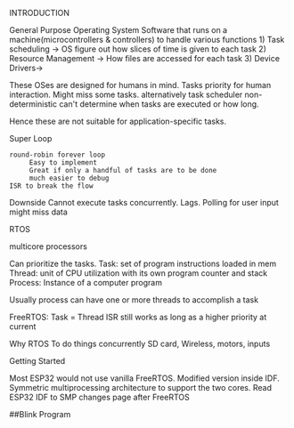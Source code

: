 
INTRODUCTION


General Purpose Operating System
    Software that runs on a machine(microcontrollers & controllers) to handle various functions
         1) Task scheduling -> OS figure out how slices of time is given to each task
         2) Resource Management -> How files are accessed for each task
         3) Device Drivers->

These OSes are designed for humans in mind. Tasks priority for human interaction. Might miss some tasks.
alternatively task scheduler non-deterministic can't determine when tasks are executed or how long.


Hence these are not suitable for application-specific tasks.


Super Loop

    round-robin forever loop
         Easy to implement
         Great if only a handful of tasks are to be done
         much easier to debug
    ISR to break the flow


Downside
    Cannot execute tasks concurrently. Lags. Polling for user input might miss data


RTOS

multicore processors

Can prioritize the tasks.
Task: set of program instructions loaded in mem
Thread: unit of CPU utilization with its own program counter and stack
Process: Instance of a computer program


Usually process can have one or more threads to accomplish a task

FreeRTOS: Task = Thread
ISR still works as long as a higher priority at current

Why RTOS
To do things concurrently
SD card, Wireless, motors, inputs


Getting Started

Most ESP32 would not use vanilla FreeRTOS.
Modified version inside IDF.
Symmetric multiprocessing architecture to support the two cores.
Read ESP32 IDF to SMP changes page after FreeRTOS




##Blink Program





